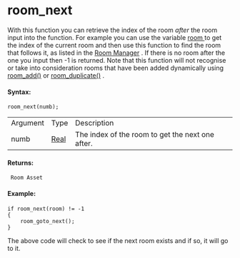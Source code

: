 # room_next

With this function you can retrieve the index of the room *after* the
room input into the function. For example you can use the variable [
room ](room) to get the index of the current room and then use this
function to find the room that follows it, as listed in the [Room
Manager](../../../../Settings/The_Room_Manager) . If there is no
room after the one you input then -1 is returned. Note that this
function will not recognise or take into consideration rooms that have
been added dynamically using [room_add()](room_add) or
[room_duplicate()](room_duplicate) .

#### Syntax:

``` gml
room_next(numb);
```

|          |                                                                         |                                                  |
|----------|-------------------------------------------------------------------------|--------------------------------------------------|
| Argument | Type                                                                    | Description                                      |
| numb     |  [Real](../../../../../GameMaker_Language/GML_Overview/Data_Types)  | The index of the room to get the next one after. |

#### Returns:

``` gml
 Room Asset
```

#### Example:

``` gml
if room_next(room) != -1
{
    room_goto_next();
}
```

The above code will check to see if the next room exists and if so, it
will go to it.
